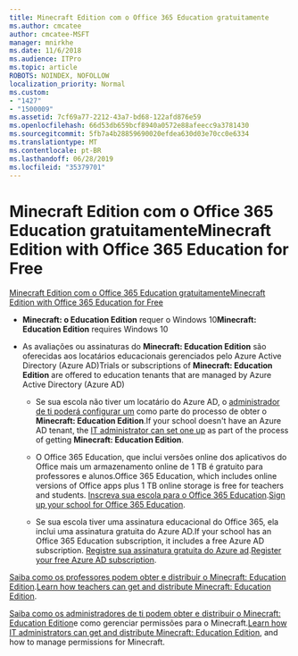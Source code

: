 ```yaml
---
title: Minecraft Edition com o Office 365 Education gratuitamente
ms.author: cmcatee
author: cmcatee-MSFT
manager: mnirkhe
ms.date: 11/6/2018
ms.audience: ITPro
ms.topic: article
ROBOTS: NOINDEX, NOFOLLOW
localization_priority: Normal
ms.custom:
- "1427"
- "1500009"
ms.assetid: 7cf69a77-2212-43a7-bd68-122afd876e59
ms.openlocfilehash: 66d53db659bcf8940a0572e88afeecc9a3781430
ms.sourcegitcommit: 5fb7a4b28859690020efdea630d03e70cc0e6334
ms.translationtype: MT
ms.contentlocale: pt-BR
ms.lasthandoff: 06/28/2019
ms.locfileid: "35379701"
---
```

# <a name="minecraft-edition-with-office-365-education-for-free"></a><span data-ttu-id="2a847-102">Minecraft Edition com o Office 365 Education gratuitamente</span><span class="sxs-lookup"><span data-stu-id="2a847-102">Minecraft Edition with Office 365 Education for Free</span></span>

[<span data-ttu-id="2a847-103">Minecraft Edition com o Office 365 Education gratuitamente</span><span class="sxs-lookup"><span data-stu-id="2a847-103">Minecraft Edition with Office 365 Education for Free</span></span>](https://docs.microsoft.com/education/windows/get-minecraft-for-education)
  
- <span data-ttu-id="2a847-104">**Minecraft: o Education Edition** requer o Windows 10</span><span class="sxs-lookup"><span data-stu-id="2a847-104">**Minecraft: Education Edition** requires Windows 10</span></span>

- <span data-ttu-id="2a847-105">As avaliações ou assinaturas do **Minecraft: Education Edition** são oferecidas aos locatários educacionais gerenciados pelo Azure Active Directory (Azure AD)</span><span class="sxs-lookup"><span data-stu-id="2a847-105">Trials or subscriptions of **Minecraft: Education Edition** are offered to education tenants that are managed by Azure Active Directory (Azure AD)</span></span>

  - <span data-ttu-id="2a847-106">Se sua escola não tiver um locatário do Azure AD, o [administrador de ti poderá configurar um](https://docs.microsoft.com/education/windows/school-get-minecraft) como parte do processo de obter o **Minecraft: Education Edition**.</span><span class="sxs-lookup"><span data-stu-id="2a847-106">If your school doesn't have an Azure AD tenant, the [IT administrator can set one up](https://docs.microsoft.com/education/windows/school-get-minecraft) as part of the process of getting **Minecraft: Education Edition**.</span></span>

  - <span data-ttu-id="2a847-107">O Office 365 Education, que inclui versões online dos aplicativos do Office mais um armazenamento online de 1 TB é gratuito para professores e alunos.</span><span class="sxs-lookup"><span data-stu-id="2a847-107">Office 365 Education, which includes online versions of Office apps plus 1 TB online storage is free for teachers and students.</span></span> <span data-ttu-id="2a847-108">[Inscreva sua escola para o Office 365 Education](https://products.office.com/academic/office-365-education-plan).</span><span class="sxs-lookup"><span data-stu-id="2a847-108">[Sign up your school for Office 365 Education](https://products.office.com/academic/office-365-education-plan).</span></span>

  - <span data-ttu-id="2a847-109">Se sua escola tiver uma assinatura educacional do Office 365, ela inclui uma assinatura gratuita do Azure AD.</span><span class="sxs-lookup"><span data-stu-id="2a847-109">If your school has an Office 365 Education subscription, it includes a free Azure AD subscription.</span></span> <span data-ttu-id="2a847-110">[Registre sua assinatura gratuita do Azure ad](https://msdn.microsoft.com/library/windows/hardware/mt703369%28v=vs.85%29.aspx).</span><span class="sxs-lookup"><span data-stu-id="2a847-110">[Register your free Azure AD subscription](https://msdn.microsoft.com/library/windows/hardware/mt703369%28v=vs.85%29.aspx).</span></span>

<span data-ttu-id="2a847-111">[Saiba como os professores podem obter e distribuir o Minecraft: Education Edition](https://docs.microsoft.com/education/windows/teacher-get-minecraft).</span><span class="sxs-lookup"><span data-stu-id="2a847-111">[Learn how teachers can get and distribute Minecraft: Education Edition](https://docs.microsoft.com/education/windows/teacher-get-minecraft).</span></span>
  
<span data-ttu-id="2a847-112">[Saiba como os administradores de ti podem obter e distribuir o Minecraft: Education Edition](https://docs.microsoft.com/education/windows/school-get-minecraft)e como gerenciar permissões para o Minecraft.</span><span class="sxs-lookup"><span data-stu-id="2a847-112">[Learn how IT administrators can get and distribute Minecraft: Education Edition](https://docs.microsoft.com/education/windows/school-get-minecraft), and how to manage permissions for Minecraft.</span></span>
  